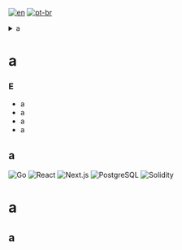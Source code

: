 [![en](https://img.shields.io/badge/lang-en-blue.svg)](https://github.com/pinkskirts/medchain/blob/dev/README.md)
[![pt-br](https://img.shields.io/badge/lang-pt--br-green.svg)](https://github.com/pinkskirts/medchain/blob/dev/README.pt-br.md)

<!-- TABLE OF CONTENTS -->
<details>
  <summary>a</summary>
</details>

# a
### E

* a
* a
* a
* a

## a
<!-- Icons - https://raw.githubusercontent.com/progfay/shields-with-icon/master/README.md -->
![Go](https://img.shields.io/static/v1?style=for-the-badge&message=Go&color=00ADD8&logo=Go&logoColor=FFFFFF&label=)
![React](https://img.shields.io/static/v1?style=for-the-badge&message=React&color=222222&logo=React&logoColor=61DAFB&label=)
![Next.js](https://img.shields.io/static/v1?style=for-the-badge&message=Next.js&color=000000&logo=Next.js&logoColor=FFFFFF&label=)
![PostgreSQL](https://img.shields.io/static/v1?style=for-the-badge&message=PostgreSQL&color=4169E1&logo=PostgreSQL&logoColor=FFFFFF&label=)
![Solidity](https://img.shields.io/static/v1?style=for-the-badge&message=Solidity&color=363636&logo=Solidity&logoColor=FFFFFF&label=)

# a

## a
